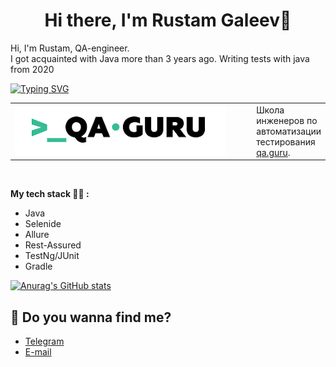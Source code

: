 <h1 align="center">Hi there, I'm Rustam Galeev👋</h1>

Hi, I'm Rustam, QA-engineer.<br/>
I got acquainted with Java more than 3 years ago. Writing tests with java from 2020

[![Typing SVG](https://readme-typing-svg.herokuapp.com?color=%2336BCF7&lines=I'm+a+QA+Engineer+software)](https://git.io/typing-svg)

<table width="100%" border='0'>
    <tr>
    <td width="100%" valign="bottom"><img src="/images/qa-guru80.png"></td><td valign="middle">Школа инженеров по автоматизации тестирования <a target="_blank" href="https://qa.guru">qa.guru</a>.</td></tr>
   </tr>
  </table>
  </br>
  

**My tech stack 👨‍💻 :**
* Java
* Selenide
* Allure
* Rest-Assured
* TestNg/JUnit
* Gradle


[![Anurag's GitHub stats](https://github-readme-stats.vercel.app/api?username=GrapplerLion)](https://github.com/GrapplerLion/github-readme-stats)

## 🌝 Do you wanna find me?
* <a href="http://t.me/calmguy">Telegram</a>
* <a href="mailto:agent.oae@mail.ru">E-mail</a>

<!--
**gureenkov56/gureenkov56** is a ✨ _special_ ✨ repository because its `README.md` (this file) appears on your GitHub profile.

Here are some ideas to get you started:

- 🔭 I’m currently working on ...
- 🌱 I’m currently learning ...
- 👯 I’m looking to collaborate on ...
- 🤔 I’m looking for help with ...
- 💬 Ask me about ...
- 📫 How to reach me: ...
- 😄 Pronouns: ...
- ⚡ Fun fact: ...

-->
